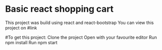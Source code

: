 # Basic react shopping cart
This project was build using react and react-bootstrap
You can view this project on #link

#To get this project:
Clone the project
Open with your favourite editor
Run npm install
Run npm start